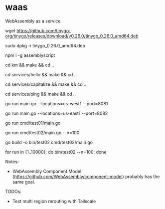 # waas
WebAssembly as a service

wget https://github.com/tinygo-org/tinygo/releases/download/v0.26.0/tinygo_0.26.0_amd64.deb

sudo dpkg -i tinygo_0.26.0_amd64.deb

npm i -g assemblyscript

cd km && make && cd ..

cd services/hello && make && cd ..

cd services/capitalize && make && cd ..

cd services/ping && make && cd ..

go run main.go --locations=us-west1 --port=8081

go run main.go --locations=us-east1 --port=8082

go run cmd/test01/main.go

go run cmd/test02/main.go --n=100

go build -o bin/test02 cmd/test02/main.go

for run in {1..10000}; do bin/test02 --n=100; done

Notes:
* WebAssembly Component Model (https://github.com/WebAssembly/component-model) probably has the same goal.

TODOs:
* Test multi region rerouting with Tailscale
